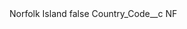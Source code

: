 <?xml version="1.0" encoding="UTF-8"?>
<CustomMetadata xmlns="http://soap.sforce.com/2006/04/metadata" xmlns:xsi="http://www.w3.org/2001/XMLSchema-instance" xmlns:xsd="http://www.w3.org/2001/XMLSchema">
    <label>Norfolk Island</label>
    <protected>false</protected>
    <values>
        <field>Country_Code__c</field>
        <value xsi:type="xsd:string">NF</value>
    </values>
</CustomMetadata>

